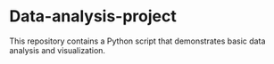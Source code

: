 # Data-analysis-project
This repository contains a Python script that demonstrates basic data analysis and visualization.
